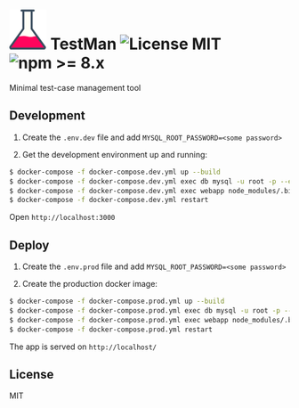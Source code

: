<h1>
  <img src="https://raw.githubusercontent.com/schowdhuri/testman/master/common/images/TestMan.png" alt="Logo" />
  TestMan

  <img src="https://img.shields.io/badge/license-MIT-blue.svg" alt="License MIT" />
  <img src="https://img.shields.io/badge/node-%3E=8.x-brightgreen.svg" alt="npm >= 8.x" />
</h1>

Minimal test-case management tool

## Development

1. Create the `.env.dev` file and add `MYSQL_ROOT_PASSWORD=<some password>`

2. Get the development environment up and running:

```bash
$ docker-compose -f docker-compose.dev.yml up --build
$ docker-compose -f docker-compose.dev.yml exec db mysql -u root -p --execute="CREATE DATABASE testman;"
$ docker-compose -f docker-compose.dev.yml exec webapp node_modules/.bin/ts-node -P tsconfig.server.json scripts/setup.ts
$ docker-compose -f docker-compose.dev.yml restart
```

Open `http://localhost:3000`

## Deploy

1. Create the `.env.prod` file and add `MYSQL_ROOT_PASSWORD=<some password>`

2. Create the production docker image:

```bash
$ docker-compose -f docker-compose.prod.yml up --build
$ docker-compose -f docker-compose.prod.yml exec db mysql -u root -p --execute="CREATE DATABASE testman;"
$ docker-compose -f docker-compose.prod.yml exec webapp node_modules/.bin/ts-node -P tsconfig.server.json scripts/setup.ts
$ docker-compose -f docker-compose.prod.yml restart
```

The app is served on `http://localhost/`

## License
MIT
